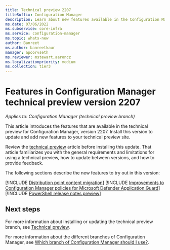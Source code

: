 ```yaml
---
title: Technical preview 2207
titleSuffix: Configuration Manager
description: Learn about new features available in the Configuration Manager technical preview branch version 2207.
ms.date: 07/06/2022
ms.subservice: core-infra
ms.service: configuration-manager
ms.topic: whats-new
author: Banreet
ms.author: banreetkaur
manager: apoorvseth
ms.reviewer: mstewart,aaroncz 
ms.localizationpriority: medium
ms.collection: tier3
---
```


# Features in Configuration Manager technical preview version 2207

*Applies to: Configuration Manager (technical preview branch)*

This article introduces the features that are available in the technical preview for Configuration Manager, version 2207. Install this version to update and add new features to your technical preview site.<!-- baseline only statement:  When you install a new technical preview site, this release is also available as a baseline version.-->

Review the [technical preview](../technical-preview.md) article before installing this update. That article familiarizes you with the general requirements and limitations for using a technical preview, how to update between versions, and how to provide feedback.

The following sections describe the new features to try out in this version:

<!-- [!INCLUDE [Example feature name](includes/2207/1234567.md)] -->

[!INCLUDE [Distribution point content migration](includes/2207/10928371.md)]
[!INCLUDE [Improvements to Configuration Manager policies for Microsoft Defender Application Guard](includes/2207/14059872.md)]
[!INCLUDE [PowerShell release notes preview](includes/2207/14637353.md)]

<!-- ## General known issues  -->

<!--  [!INCLUDE [11018755](includes/2112/known-issue-11018755.md)] -->
## Next steps

For more information about installing or updating the technical preview branch, see [Technical preview](../technical-preview.md).

For more information about the different branches of Configuration Manager, see [Which branch of Configuration Manager should I use?](../../understand/which-branch-should-i-use.md).
